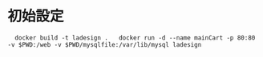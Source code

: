 # 初始設定  

`  
docker build -t ladesign .  
docker run -d --name mainCart -p 80:80 -v $PWD:/web -v $PWD/mysqlfile:/var/lib/mysql ladesign  
`  